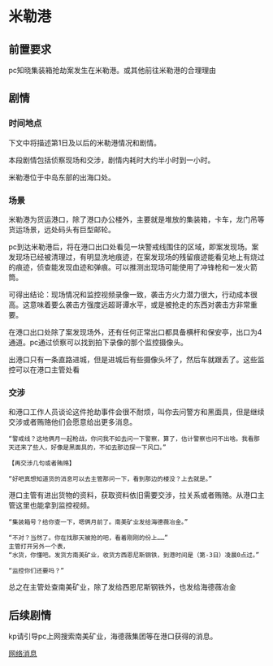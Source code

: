 # 米勒港

## 前置要求

pc知晓集装箱抢劫案发生在米勒港。或其他前往米勒港的合理理由

## 剧情

### 时间地点

下文中将描述第1日及以后的米勒港情况和剧情。

本段剧情包括侦察现场和交涉，剧情内耗时大约半小时到一小时。

米勒港位于中岛东部的出海口处。

### 场景

米勒港为货运港口，除了港口办公楼外，主要就是堆放的集装箱，卡车，龙门吊等货运场景，远处码头有巨型邮轮。

pc到达米勒港后，将在港口出口处看见一块警戒线围住的区域，即案发现场。案发现场已经被清理过，有明显洗地痕迹，在案发现场的残留痕迹能看见地上有烧过的痕迹，侦查能发现血迹和弹痕。可以推测出现场可能使用了冲锋枪和一发火箭筒。

可得出结论：现场情况和监控视频录像一致，袭击方火力潜力很大，行动成本很高。这意味着要么袭击方强度远超哥谭水平，或是被抢走的东西对袭击方非常重要。

在港口出口处除了案发现场外，还有任何正常出口都具备横杆和保安亭，出口为4通道。pc通过侦察可以找到拍下录像的那个监控摄像头。

出港口只有一条直路进城，但是进城后有些摄像头坏了，然后车就跟丢了。这些监控可以在港口主管处看

### 交涉

和港口工作人员谈论这件抢劫事件会很不耐烦，叫你去问警方和黑面具，但是继续交涉或者贿赂他们会愿意给出更多消息。

    “警戒线？这地俩月一起枪战，你问我不如去问一下警察，算了，估计警察也问不出啥。我看那天还来了些人，好像是黑面具的，不如去那边探一下风口。”

    【再交涉几句或者贿赂】

    “好吧真想知道货的消息可以去主管那问一下，看到那边的楼没？上去就是。”

港口主管有进出货物的资料，获取资料依旧需要交涉，拉关系或者贿赂。从港口主管这里也能拿到监控视频。

    “集装箱号？给你查一下，嗯俩月前了。南美矿业发给海德薇冶金。”

    “不对？当然了。你在找那天被抢的吧，看着刚刚的份上……”
    主管打开另外一个表，
    “水货，你懂吧。发货方南美矿业，收货方西恩尼斯钢铁，到港时间是（第-3日）凌晨0点过。”

    “监控你们还要吗？”

总之在主管处查南美矿业，除了发给西恩尼斯钢铁外，也发给海德薇冶金

## 后续剧情

kp请引导pc上网搜索南美矿业，海德薇集团等在港口获得的消息。

[网络消息](../网络消息.md)


